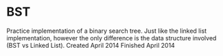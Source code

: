 # BST
Practice implementation of a binary search tree. Just like the linked list implementation, however the only difference is the data structure involved (BST vs Linked List).
Created April 2014
Finished April 2014
